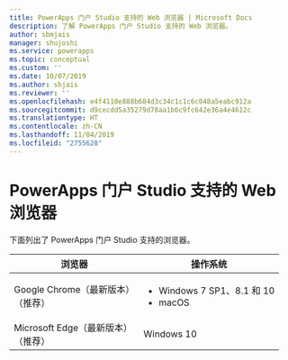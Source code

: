 ```yaml
---
title: PowerApps 门户 Studio 支持的 Web 浏览器 | Microsoft Docs
description: 了解 PowerApps 门户 Studio 支持的 Web 浏览器。
author: sbmjais
manager: shujoshi
ms.service: powerapps
ms.topic: conceptual
ms.custom: ''
ms.date: 10/07/2019
ms.author: shjais
ms.reviewer: ''
ms.openlocfilehash: e4f4110e888b684d3c34c1c1c6c048a5eabc912a
ms.sourcegitcommit: d9cecdd5a35279d78aa1b6c9fc642e36a4e4612c
ms.translationtype: HT
ms.contentlocale: zh-CN
ms.lasthandoff: 11/04/2019
ms.locfileid: "2755628"
---
```

# <a name="supported-web-browsers-for-powerapps-portals-studio"></a>PowerApps 门户 Studio 支持的 Web 浏览器

下面列出了 PowerApps 门户 Studio 支持的浏览器。

| **浏览器**                     | **操作系统**           |
|---------------------------------|--------------------------------|
| Google Chrome（最新版本）<br>（推荐）                    | <ul><li>Windows 7 SP1、8.1 和 10</li><li>macOS</li></ul>      |
| Microsoft Edge（最新版本）<br> （推荐）                    | Windows 10                     |
